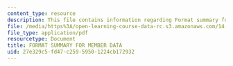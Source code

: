 ```yaml
---
content_type: resource
description: This file contains information regarding Format summary for member data.
file: /media/https%3A/open-learning-course-data-rc.s3.amazonaws.com/14-33-economics-research-and-communication-spring-2012/27e329c5fd47c25959501224cb172932_MIT14_33S12_CommitteCodbok.pdf
file_type: application/pdf
resourcetype: Document
title: FORMAT SUMMARY FOR MEMBER DATA
uid: 27e329c5-fd47-c259-5950-1224cb172932
---
```

